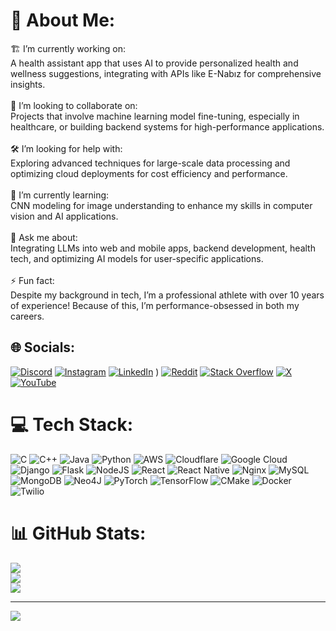 # 💫 About Me:
🏗️ I’m currently working on:<br>A health assistant app that uses AI to provide personalized health and wellness suggestions, integrating with APIs like E-Nabız for comprehensive insights.<br><br>🤝 I’m looking to collaborate on:<br>Projects that involve machine learning model fine-tuning, especially in healthcare, or building backend systems for high-performance applications.<br><br>🛠️ I’m looking for help with:<br>Exploring advanced techniques for large-scale data processing and optimizing cloud deployments for cost efficiency and performance.<br><br>🌱 I’m currently learning:<br>CNN modeling for image understanding to enhance my skills in computer vision and AI applications.<br><br>💬 Ask me about:<br>Integrating LLMs into web and mobile apps, backend development, health tech, and optimizing AI models for user-specific applications.<br><br>⚡ Fun fact:<br>Despite my background in tech, I’m a professional athlete with over 10 years of experience! Because of this, I’m performance-obsessed in both my careers.


## 🌐 Socials:
[![Discord](https://img.shields.io/badge/Discord-%237289DA.svg?logo=discord&logoColor=white)](https://discord.gg/7CDX5k6T7a) [![Instagram](https://img.shields.io/badge/Instagram-%23E4405F.svg?logo=Instagram&logoColor=white)](https://instagram.com/thingizkhan) [![LinkedIn](https://img.shields.io/badge/LinkedIn-%230077B5.svg?logo=linkedin&logoColor=white)]([https://www.linkedin.com/in/mehmet-cengizhan-kinay/) ) [![Reddit](https://img.shields.io/badge/Reddit-%23FF4500.svg?logo=Reddit&logoColor=white)](https://www.reddit.com/user/BitAcademic9597/) [![Stack Overflow](https://img.shields.io/badge/-Stackoverflow-FE7A16?logo=stack-overflow&logoColor=white)](https://stackoverflow.com/users/24358808) [![X](https://img.shields.io/badge/X-black.svg?logo=X&logoColor=white)](https://x.com/tthingizkhan) [![YouTube](https://img.shields.io/badge/YouTube-%23FF0000.svg?logo=YouTube&logoColor=white)](https://youtube.com/@thingizkhankinik2970) 

# 💻 Tech Stack:
![C](https://img.shields.io/badge/c-%2300599C.svg?style=for-the-badge&logo=c&logoColor=white) ![C++](https://img.shields.io/badge/c++-%2300599C.svg?style=for-the-badge&logo=c%2B%2B&logoColor=white) ![Java](https://img.shields.io/badge/java-%23ED8B00.svg?style=for-the-badge&logo=openjdk&logoColor=white) ![Python](https://img.shields.io/badge/python-3670A0?style=for-the-badge&logo=python&logoColor=ffdd54) ![AWS](https://img.shields.io/badge/AWS-%23FF9900.svg?style=for-the-badge&logo=amazon-aws&logoColor=white) ![Cloudflare](https://img.shields.io/badge/Cloudflare-F38020?style=for-the-badge&logo=Cloudflare&logoColor=white) ![Google Cloud](https://img.shields.io/badge/GoogleCloud-%234285F4.svg?style=for-the-badge&logo=google-cloud&logoColor=white) ![Django](https://img.shields.io/badge/django-%23092E20.svg?style=for-the-badge&logo=django&logoColor=white) ![Flask](https://img.shields.io/badge/flask-%23000.svg?style=for-the-badge&logo=flask&logoColor=white) ![NodeJS](https://img.shields.io/badge/node.js-6DA55F?style=for-the-badge&logo=node.js&logoColor=white) ![React](https://img.shields.io/badge/react-%2320232a.svg?style=for-the-badge&logo=react&logoColor=%2361DAFB) ![React Native](https://img.shields.io/badge/react_native-%2320232a.svg?style=for-the-badge&logo=react&logoColor=%2361DAFB) ![Nginx](https://img.shields.io/badge/nginx-%23009639.svg?style=for-the-badge&logo=nginx&logoColor=white) ![MySQL](https://img.shields.io/badge/mysql-4479A1.svg?style=for-the-badge&logo=mysql&logoColor=white) ![MongoDB](https://img.shields.io/badge/MongoDB-%234ea94b.svg?style=for-the-badge&logo=mongodb&logoColor=white) ![Neo4J](https://img.shields.io/badge/Neo4j-008CC1?style=for-the-badge&logo=neo4j&logoColor=white) ![PyTorch](https://img.shields.io/badge/PyTorch-%23EE4C2C.svg?style=for-the-badge&logo=PyTorch&logoColor=white) ![TensorFlow](https://img.shields.io/badge/TensorFlow-%23FF6F00.svg?style=for-the-badge&logo=TensorFlow&logoColor=white) ![CMake](https://img.shields.io/badge/CMake-%23008FBA.svg?style=for-the-badge&logo=cmake&logoColor=white) ![Docker](https://img.shields.io/badge/docker-%230db7ed.svg?style=for-the-badge&logo=docker&logoColor=white) ![Twilio](https://img.shields.io/badge/Twilio-F22F46?style=for-the-badge&logo=Twilio&logoColor=white)
# 📊 GitHub Stats:
![](https://github-readme-stats.vercel.app/api?username=thingizkhan&theme=dark&hide_border=false&include_all_commits=false&count_private=false)<br/>
![](https://github-readme-streak-stats.herokuapp.com/?user=thingizkhan&theme=dark&hide_border=false)<br/>
![](https://github-readme-stats.vercel.app/api/top-langs/?username=thingizkhan&theme=dark&hide_border=false&include_all_commits=false&count_private=false&layout=compact)

---
[![](https://visitcount.itsvg.in/api?id=thingizkhan&icon=0&color=0)](https://visitcount.itsvg.in)

<!-- Proudly created with GPRM ( https://gprm.itsvg.in ) -->
